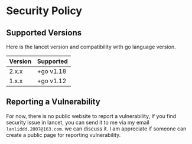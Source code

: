 # Security Policy

## Supported Versions
Here is the lancet version and compatibility with go language version.

| Version | Supported         |
| ------- | ------------------|
| 2.x.x   | +go v1.18         |
| 1.x.x   | +go v1.12         |


## Reporting a Vulnerability

For now, there is no public website to report a vulnerability, If you find security issue in lancet, you can send it to me via my email `lanliddd.2007@163.com`.
we can discuss it. I am appreciate if someone can create a public page for reporting vulnerability.
